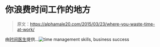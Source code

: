 # 你浪费时间工作的地方

> 原文：<https://alphamale20.com/2015/03/23/where-you-waste-time-at-work/>

由[时间医生](http://biz30.timedoctor.com/infograph-wasted-time/)提供...![time management skills, business success](img/9a8541272183cd65ba295668c0b71e5f.png)